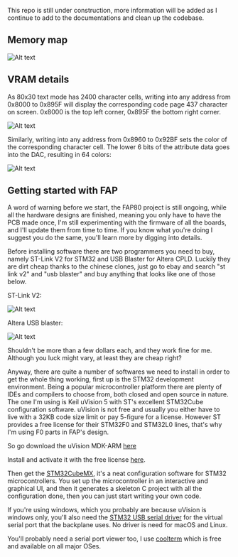 This repo is still under construction, more information will be added as I continue to add to the documentations and clean up the codebase. 

## Memory map

![Alt text](http://i.imgur.com/IBxdGvUg.png)

## VRAM details

As 80x30 text mode has 2400 character cells, writing into any address from 0x8000 to 0x895F will display the corresponding code page 437 character on screen. 0x8000 is the top left corner, 0x895F the bottom right corner.

![Alt text](http://i.imgur.com/2tsq7oi.jpg)

Similarly, writing into any address from 0x8960 to 0x92BF sets the color of the corresponding character cell. The lower 6 bits of the attribute data goes into the DAC, resulting in 64 colors:

![Alt text](http://i.imgur.com/y4poiGpg.png)

## Getting started with FAP

A word of warning before we start, the FAP80 project is still ongoing, while all the hardware designs are finished, meaning you only have to have the PCB made once, I'm still experimenting with the firmware of all the boards, and I'll update them from time to time. If you know what you're doing I suggest you do the same, you'll learn more by digging into details.

Before installing software there are two programmers you need to buy, namely ST-Link V2 for STM32 and USB Blaster for Altera CPLD. Luckily they are dirt cheap thanks to the chinese clones, just go to ebay and search "st link v2" and "usb blaster" and buy anything that looks like one of those below.

ST-Link V2:

![Alt text](http://i.imgur.com/4PHxkto.jpg)

Altera USB blaster:

![Alt text](http://i.imgur.com/q1qbn0s.jpg)

Shouldn't be more than a few dollars each, and they work fine for me. Although you luck might vary, at least they are cheap right?


Anyway, there are quite a number of softwares we need to install in order to get the whole thing working, first up is the STM32 development environment. Being a popular microcontroller platform there are plenty of IDEs and compilers to choose from, both closed and open source in nature. The one I'm using is Keil uVision 5 with ST's excellent STM32Cube configuration software. uVision is not free and usually you either have to live with a 32KB code size limit or pay 5-figure for a license. However ST provides a free license for their STM32F0 and STM32L0 lines, that's why I'm using F0 parts in FAP's design.

So go download the uVision MDK-ARM [here](https://www.keil.com/download/product/)

Install and activate it with the free license [here](http://www2.keil.com/stmicroelectronics-stm32/mdk).

Then get the [STM32CubeMX](http://www.st.com/content/st_com/en/products/embedded-software/mcus-embedded-software/stm32-embedded-software/stm32cube-embedded-software/stm32cubef0.html), it's a neat configuration software for STM32 microcontrollers. You set up the microcontroller in an interactive and graphical UI, and then it generates a skeleton C project with all the configuration done, then you can just start writing your own code.

If you're using windows, which you probably are because uVision is windows only, you'll also need the [STM32 USB serial driver](http://www.st.com/en/development-tools/stsw-stm32102.html) for the virtual serial port that the backplane uses. No driver is need for macOS and Linux.

You'll probably need a serial port viewer too, I use [coolterm](http://freeware.the-meiers.org) which is free and available on all major OSes.


